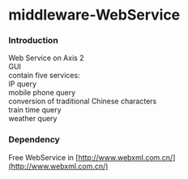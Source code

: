 # middleware-WebService
### Introduction
Web Service on Axis 2  
GUI  
contain five services:  
    IP query  
    mobile phone query  
    conversion of traditional Chinese characters  
    train time query  
    weather query  
### Dependency
Free WebService in [http://www.webxml.com.cn/](http://www.webxml.com.cn/)

